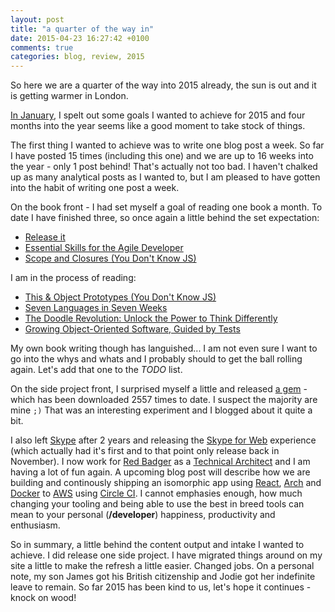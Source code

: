 ```yaml
---
layout: post
title: "a quarter of the way in"
date: 2015-04-23 16:27:42 +0100
comments: true
categories: blog, review, 2015
---
```

So here we are a quarter of the way into 2015 already, the sun is out and it is getting warmer in London.

[In January](http://www.tcias.co.uk/blog/2015/01/08/new-years-resolution/), I spelt out some goals I wanted to achieve for 2015 and four months into the year seems like a good moment to take stock of things. 

The first thing I wanted to achieve was to write one blog post a week. So far I have posted 15 times (including this one) and we are up to 16 weeks into the year - only 1 post behind! That's actually not too bad. I haven't chalked up as many analytical posts as I wanted to, but I am pleased to have gotten into the habit of writing one post a week.

On the book front - I had set myself a goal of reading one book a month. To date I have finished three, so once again a little behind the set expectation:

 * [Release it](https://www.goodreads.com/book/show/1069827.Release_It_)
 * [Essential Skills for the Agile Developer](https://www.goodreads.com/book/show/9850098-essential-skills-for-the-agile-developer)
 * [Scope and Closures (You Don't Know JS)](https://www.goodreads.com/book/show/20901022-scope-and-closures)
 
 I am in the process of reading:
 
 * [This & Object Prototypes (You Don't Know JS)](https://www.goodreads.com/book/show/22221108-you-don-t-know-js)
 * [Seven Languages in Seven Weeks](https://www.goodreads.com/book/show/7912517-seven-languages-in-seven-weeks)
 * [The Doodle Revolution: Unlock the Power to Think Differently](https://www.goodreads.com/book/show/17707707-the-doodle-revolution)
 * [Growing Object-Oriented Software, Guided by Tests](https://www.goodreads.com/book/show/4268826-growing-object-oriented-software-guided-by-tests)
 
My own book writing though has languished... I am not even sure I want to go into the whys and whats and I probably should to get the ball rolling again. Let's add that one to the _TODO_ list.

On the side project front, I surprised myself a little and released [a gem](https://rubygems.org/gems/coder_wally) - which has been downloaded 2557 times to date. I suspect the majority are mine `;)` That was an interesting experiment and I blogged about it quite a bit.

I also left [Skype](https://www.skype.com/) after 2 years and releasing the [Skype for Web](https://web.skype.com/) experience (which actually had it's first and to that point only release back in November). I now work for [Red Badger](http://red-badger.com/) as a [Technical Architect](http://www.linkedin.com/in/gregstewart) and I am having a lot of fun again. A upcoming blog post will describe how we are building and continously shipping an isomorphic app using [React](http://facebook.github.io/react/), [Arch](https://github.com/redbadger/arch) and [Docker](https://www.docker.com/) to [AWS](http://aws.amazon.com/) using [Circle CI](circleci.com). I cannot emphasies enough, how much changing your tooling and being able to use the best in breed tools can mean to your personal (__/developer__) happiness, productivity and enthusiasm. 

So in summary, a little behind the content output and intake I wanted to achieve. I did release one side project. I have migrated things around on my site a little to make the refresh a little easier. Changed jobs. On a personal note, my son James got his British citizenship and Jodie got her indefinite leave to remain. So far 2015 has been kind to us, let's hope it continues - knock on wood!